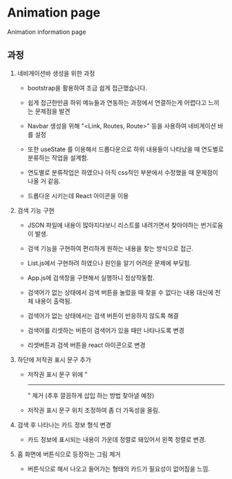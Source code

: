 # Animation page

Animation information page

## 과정

1. 네비게이션바 생성을 위한 과정

   - bootstrap을 활용하여 조금 쉽게 접근했습니다.

   - 쉽게 접근한만큼 하위 메뉴들과 연동하는 과정에서 연결하는게 어렵다고 느끼는 문제점을 발견

   - Navbar 생성을 위해 "<Link, Routes, Route>" 등을 사용하여 네비게이션 바를 설정

   - 또한 useState 를 이용해서 드롭다운으로 하위 내용들이 나타났을 때 연도별로 분류하는 작업을 설계함.

   - 연도별로 분류작업은 하였으나 아직 css적인 부분에서 수정했을 때 문제점이 나올 거 같음.

   - 드롭다운 시키는데 React 아이콘을 이용

2. 검색 기능 구현

   - JSON 파일에 내용이 많아지다보니 리스트를 내려가면서 찾아야하는 번거로움이 발생.

   - 검색 기능을 구현하여 편리하게 원하는 내용을 찾는 방식으로 접근.

   - List.js에서 구현하려 하였으나 원인을 알기 어려운 문제에 부딪힘.

   - App.js에 검색창을 구현해서 실행하니 정상작동함.

   - 검색어가 없는 상태에서 검색 버튼을 눌렀을 때 찾을 수 없다는 내용 대신에 전체 내용이 출력됨.

   - 검색어가 없는 상태에서는 검색 버튼이 반응하지 않도록 해결

   - 검색어를 리셋하는 버튼이 검색어가 있을 때만 나타나도록 변경

   - 리셋버튼과 검색 버튼을 react 아이콘으로 변경

3. 하단에 저작권 표시 문구 추가

   - 저작권 표시 문구 위에 "<hr />" 제거 (추후 깔끔하게 삽입 하는 방법 찾아낼 예정)

   - 저작권 표시 문구 위치 조정하여 좀 더 가독성을 올림.

4. 검색 후 나타나는 카드 정보 형식 변경

   - 카드 정보에 표시되는 내용이 가운데 정렬로 돼있어서 왼쪽 정렬로 변경.

5. 홈 화면에 버튼식으로 등장하는 그림 제거

   - 버튼식으로 해서 나오고 들어가는 형태의 카드가 필요성이 없어짐을 느낌.
